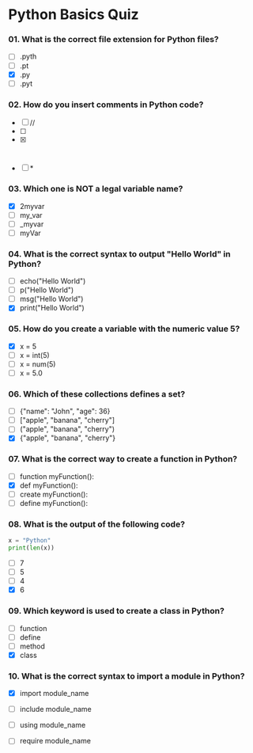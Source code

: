 

# Python Basics Quiz

### 01. What is the correct file extension for Python files?
- [ ] .pyth
- [ ] .pt
- [x] .py
- [ ] .pyt

### 02. How do you insert comments in Python code?
- [ ] //
- [ ] <!-- -->
- [x] #
- [ ] \*

### 03. Which one is NOT a legal variable name?
- [x] 2myvar
- [ ] my_var
- [ ] _myvar
- [ ] myVar

### 04. What is the correct syntax to output "Hello World" in Python?
- [ ] echo("Hello World")
- [ ] p("Hello World")
- [ ] msg("Hello World")
- [x] print("Hello World")

### 05. How do you create a variable with the numeric value 5?
- [x] x = 5
- [ ] x = int(5)
- [ ] x = num(5)
- [ ] x = 5.0

### 06. Which of these collections defines a set?
- [ ] {"name": "John", "age": 36}
- [ ] ["apple", "banana", "cherry"]
- [ ] ("apple", "banana", "cherry")
- [x] {"apple", "banana", "cherry"}

### 07. What is the correct way to create a function in Python?
- [ ] function myFunction():
- [x] def myFunction():
- [ ] create myFunction():
- [ ] define myFunction():

### 08. What is the output of the following code?
```python
x = "Python"
print(len(x))
```
- [ ] 7
- [ ] 5
- [ ] 4
- [x] 6

### 09. Which keyword is used to create a class in Python?
- [ ] function
- [ ] define
- [ ] method
- [x] class

### 10. What is the correct syntax to import a module in Python?
- [x] import module_name
- [ ] include module_name
- [ ] using module_name
- [ ] require module_name


